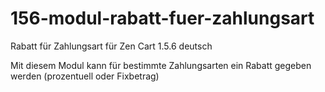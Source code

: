 # 156-modul-rabatt-fuer-zahlungsart
Rabatt für Zahlungsart für Zen Cart 1.5.6 deutsch

Mit diesem Modul kann für bestimmte Zahlungsarten ein Rabatt gegeben werden (prozentuell oder Fixbetrag)
